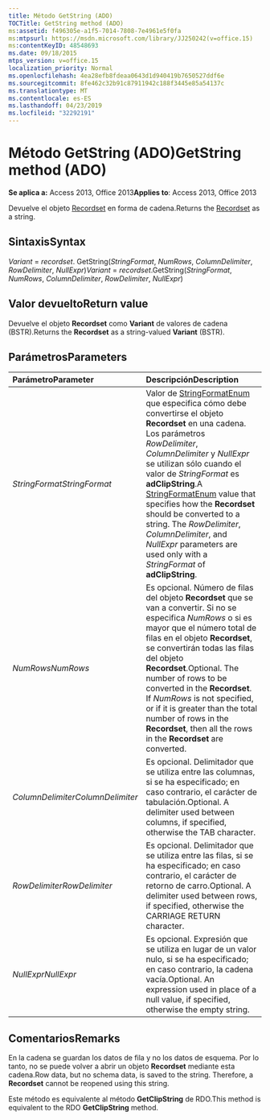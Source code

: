 ```yaml
---
title: Método GetString (ADO)
TOCTitle: GetString method (ADO)
ms:assetid: f496305e-a1f5-7014-7808-7e4961e5f0fa
ms:mtpsurl: https://msdn.microsoft.com/library/JJ250242(v=office.15)
ms:contentKeyID: 48548693
ms.date: 09/18/2015
mtps_version: v=office.15
localization_priority: Normal
ms.openlocfilehash: 4ea28efb8fdeaa0643d1d940419b7650527ddf6e
ms.sourcegitcommit: 8fe462c32b91c87911942c188f3445e85a54137c
ms.translationtype: MT
ms.contentlocale: es-ES
ms.lasthandoff: 04/23/2019
ms.locfileid: "32292191"
---
```

# <a name="getstring-method-ado"></a><span data-ttu-id="7a7de-102">Método GetString (ADO)</span><span class="sxs-lookup"><span data-stu-id="7a7de-102">GetString method (ADO)</span></span>

<span data-ttu-id="7a7de-103">**Se aplica a:** Access 2013, Office 2013</span><span class="sxs-lookup"><span data-stu-id="7a7de-103">**Applies to**: Access 2013, Office 2013</span></span>

<span data-ttu-id="7a7de-104">Devuelve el objeto [Recordset](recordset-object-ado.md) en forma de cadena.</span><span class="sxs-lookup"><span data-stu-id="7a7de-104">Returns the [Recordset](recordset-object-ado.md) as a string.</span></span>

## <a name="syntax"></a><span data-ttu-id="7a7de-105">Sintaxis</span><span class="sxs-lookup"><span data-stu-id="7a7de-105">Syntax</span></span>

<span data-ttu-id="7a7de-106">*Variant*  =  *recordset*. GetString(*StringFormat*, *NumRows*, *ColumnDelimiter*, *RowDelimiter*, *NullExpr*)</span><span class="sxs-lookup"><span data-stu-id="7a7de-106">*Variant* = *recordset*.GetString(*StringFormat*, *NumRows*, *ColumnDelimiter*, *RowDelimiter*, *NullExpr*)</span></span>

## <a name="return-value"></a><span data-ttu-id="7a7de-107">Valor devuelto</span><span class="sxs-lookup"><span data-stu-id="7a7de-107">Return value</span></span>

<span data-ttu-id="7a7de-108">Devuelve el objeto **Recordset** como **Variant** de valores de cadena (BSTR).</span><span class="sxs-lookup"><span data-stu-id="7a7de-108">Returns the **Recordset** as a string-valued **Variant** (BSTR).</span></span>

## <a name="parameters"></a><span data-ttu-id="7a7de-109">Parámetros</span><span class="sxs-lookup"><span data-stu-id="7a7de-109">Parameters</span></span>

|<span data-ttu-id="7a7de-110">Parámetro</span><span class="sxs-lookup"><span data-stu-id="7a7de-110">Parameter</span></span>|<span data-ttu-id="7a7de-111">Descripción</span><span class="sxs-lookup"><span data-stu-id="7a7de-111">Description</span></span>|
|:--------|:----------|
|<span data-ttu-id="7a7de-112">*StringFormat*</span><span class="sxs-lookup"><span data-stu-id="7a7de-112">*StringFormat*</span></span> |<span data-ttu-id="7a7de-p101">Valor de [StringFormatEnum](stringformatenum.md) que especifica cómo debe convertirse el objeto **Recordset** en una cadena. Los parámetros *RowDelimiter*, *ColumnDelimiter* y *NullExpr* se utilizan sólo cuando el valor de *StringFormat* es **adClipString**.</span><span class="sxs-lookup"><span data-stu-id="7a7de-p101">A [StringFormatEnum](stringformatenum.md) value that specifies how the **Recordset** should be converted to a string. The *RowDelimiter*, *ColumnDelimiter*, and *NullExpr* parameters are used only with a *StringFormat* of **adClipString**.</span></span>|
|<span data-ttu-id="7a7de-115">*NumRows*</span><span class="sxs-lookup"><span data-stu-id="7a7de-115">*NumRows*</span></span> |<span data-ttu-id="7a7de-p102">Es opcional. Número de filas del objeto **Recordset** que se van a convertir. Si no se especifica *NumRows* o si es mayor que el número total de filas en el objeto **Recordset**, se convertirán todas las filas del objeto **Recordset**.</span><span class="sxs-lookup"><span data-stu-id="7a7de-p102">Optional. The number of rows to be converted in the **Recordset**. If *NumRows* is not specified, or if it is greater than the total number of rows in the **Recordset**, then all the rows in the **Recordset** are converted.</span></span>|
|<span data-ttu-id="7a7de-119">*ColumnDelimiter*</span><span class="sxs-lookup"><span data-stu-id="7a7de-119">*ColumnDelimiter*</span></span> |<span data-ttu-id="7a7de-p103">Es opcional. Delimitador que se utiliza entre las columnas, si se ha especificado; en caso contrario, el carácter de tabulación.</span><span class="sxs-lookup"><span data-stu-id="7a7de-p103">Optional. A delimiter used between columns, if specified, otherwise the TAB character.</span></span>|
|<span data-ttu-id="7a7de-122">*RowDelimiter*</span><span class="sxs-lookup"><span data-stu-id="7a7de-122">*RowDelimiter*</span></span> |<span data-ttu-id="7a7de-p104">Es opcional. Delimitador que se utiliza entre las filas, si se ha especificado; en caso contrario, el carácter de retorno de carro.</span><span class="sxs-lookup"><span data-stu-id="7a7de-p104">Optional. A delimiter used between rows, if specified, otherwise the CARRIAGE RETURN character.</span></span>|
|<span data-ttu-id="7a7de-125">*NullExpr*</span><span class="sxs-lookup"><span data-stu-id="7a7de-125">*NullExpr*</span></span> |<span data-ttu-id="7a7de-p105">Es opcional. Expresión que se utiliza en lugar de un valor nulo, si se ha especificado; en caso contrario, la cadena vacía.</span><span class="sxs-lookup"><span data-stu-id="7a7de-p105">Optional. An expression used in place of a null value, if specified, otherwise the empty string.</span></span>|

## <a name="remarks"></a><span data-ttu-id="7a7de-128">Comentarios</span><span class="sxs-lookup"><span data-stu-id="7a7de-128">Remarks</span></span>

<span data-ttu-id="7a7de-p106">En la cadena se guardan los datos de fila y no los datos de esquema. Por lo tanto, no se puede volver a abrir un objeto **Recordset** mediante esta cadena.</span><span class="sxs-lookup"><span data-stu-id="7a7de-p106">Row data, but no schema data, is saved to the string. Therefore, a **Recordset** cannot be reopened using this string.</span></span>

<span data-ttu-id="7a7de-131">Este método es equivalente al método **GetClipString** de RDO.</span><span class="sxs-lookup"><span data-stu-id="7a7de-131">This method is equivalent to the RDO **GetClipString** method.</span></span>

